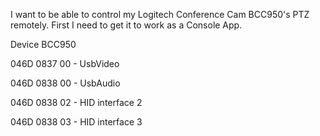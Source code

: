 I want to be able to control my Logitech Conference Cam BCC950's PTZ remotely. First I need to get it to work as a Console App. 

Device BCC950

046D 0837 00 - UsbVideo

046D 0838 00 - UsbAudio

046D 0838 02 - HID interface 2

046D 0838 03 - HID interface 3

